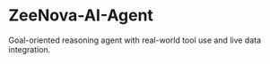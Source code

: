 # ZeeNova-AI-Agent
Goal-oriented reasoning agent with real-world tool use and live data integration.
